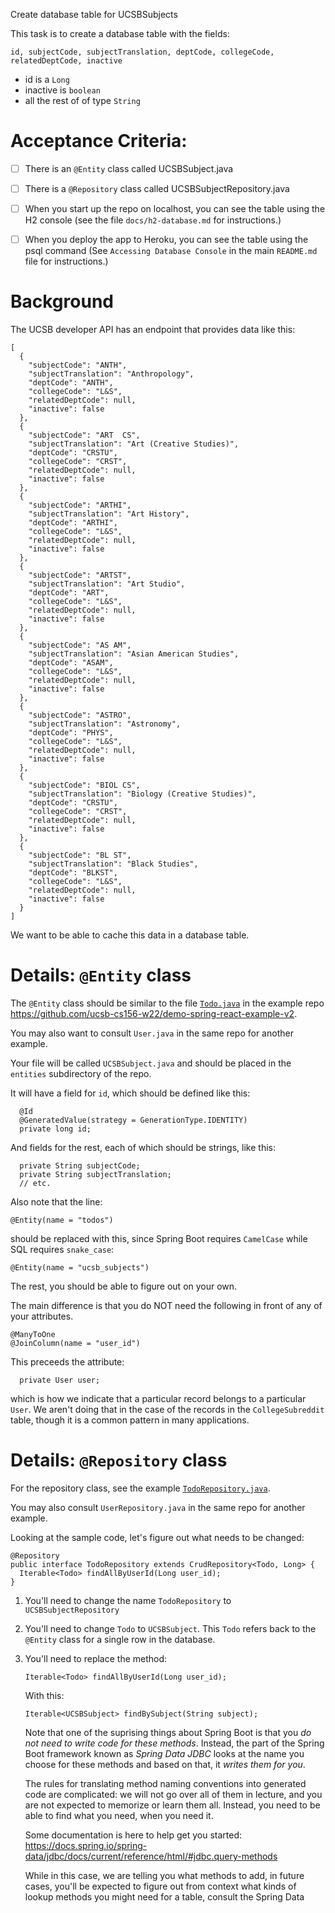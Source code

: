 Create database table for UCSBSubjects

This task is to create a database table with the fields:

```
id, subjectCode, subjectTranslation, deptCode, collegeCode, relatedDeptCode, inactive
```

* id is a `Long`
* inactive is `boolean`
* all the rest of of type `String`

# Acceptance Criteria:

- [ ] There is an `@Entity` class called UCSBSubject.java
- [ ] There is a `@Repository` class called UCSBSubjectRepository.java
- [ ] When you start up the repo on localhost, you can see the table
      using the H2 console (see the file `docs/h2-database.md` for 
      instructions.)
- [ ] When you deploy the app to Heroku, you can see the table
      using the psql command (See `Accessing Database Console` in the
      main `README.md` file for instructions.)


# Background

The UCSB developer API has an endpoint that provides data like this:

```
[
  {
    "subjectCode": "ANTH",
    "subjectTranslation": "Anthropology",
    "deptCode": "ANTH",
    "collegeCode": "L&S",
    "relatedDeptCode": null,
    "inactive": false
  },
  {
    "subjectCode": "ART  CS",
    "subjectTranslation": "Art (Creative Studies)",
    "deptCode": "CRSTU",
    "collegeCode": "CRST",
    "relatedDeptCode": null,
    "inactive": false
  },
  {
    "subjectCode": "ARTHI",
    "subjectTranslation": "Art History",
    "deptCode": "ARTHI",
    "collegeCode": "L&S",
    "relatedDeptCode": null,
    "inactive": false
  },
  {
    "subjectCode": "ARTST",
    "subjectTranslation": "Art Studio",
    "deptCode": "ART",
    "collegeCode": "L&S",
    "relatedDeptCode": null,
    "inactive": false
  },
  {
    "subjectCode": "AS AM",
    "subjectTranslation": "Asian American Studies",
    "deptCode": "ASAM",
    "collegeCode": "L&S",
    "relatedDeptCode": null,
    "inactive": false
  },
  {
    "subjectCode": "ASTRO",
    "subjectTranslation": "Astronomy",
    "deptCode": "PHYS",
    "collegeCode": "L&S",
    "relatedDeptCode": null,
    "inactive": false
  },
  {
    "subjectCode": "BIOL CS",
    "subjectTranslation": "Biology (Creative Studies)",
    "deptCode": "CRSTU",
    "collegeCode": "CRST",
    "relatedDeptCode": null,
    "inactive": false
  },
  {
    "subjectCode": "BL ST",
    "subjectTranslation": "Black Studies",
    "deptCode": "BLKST",
    "collegeCode": "L&S",
    "relatedDeptCode": null,
    "inactive": false
  }
]
```

We want to be able to cache this data in a database table.


# Details: `@Entity` class

The `@Entity` class should be similar to the file [`Todo.java`](https://github.com/ucsb-cs156-w22/demo-spring-react-example-v2/blob/main/src/main/java/edu/ucsb/cs156/example/entities/Todo.java)
in the example repo <https://github.com/ucsb-cs156-w22/demo-spring-react-example-v2>.  

You may also want to consult `User.java` in the same repo for another example.

Your file will be called `UCSBSubject.java` and should be placed
in the `entities` subdirectory of the repo.

It will have a field for `id`, which should be defined like this:

```
  @Id
  @GeneratedValue(strategy = GenerationType.IDENTITY)
  private long id;
```

And fields for the rest, each of which should be strings, like this:

```
  private String subjectCode;
  private String subjectTranslation;
  // etc.
```

Also note that the line:

```
@Entity(name = "todos")
```

should be replaced with this, since Spring Boot requires `CamelCase` while SQL requires `snake_case`:

```
@Entity(name = "ucsb_subjects")
```

The rest, you should be able to figure out on your own.

The main difference is that you do NOT need the following in front of
any of your attributes.  

```
@ManyToOne
@JoinColumn(name = "user_id")
```

This preceeds the attribute:

```
  private User user;
```

which is how we indicate that a particular record belongs to a particular `User`.  We aren't doing that in the case of the records in the `CollegeSubreddit` table, though it is a common pattern in many
applications.

# Details: `@Repository` class

For the repository class, see the example [`TodoRepository.java`](https://github.com/ucsb-cs156-w22/demo-spring-react-example-v2/blob/main/src/main/java/edu/ucsb/cs156/example/repositories/TodoRepository.java).

You may also consult `UserRepository.java` in the same repo for another example.

Looking at the sample code, let's figure out what needs to be changed:

```
@Repository
public interface TodoRepository extends CrudRepository<Todo, Long> {
  Iterable<Todo> findAllByUserId(Long user_id);
}
```

1. You'll need to change the name `TodoRepository` to `UCSBSubjectRepository`
2. You'll need to change `Todo` to `UCSBSubject`.  This `Todo` refers back to the `@Entity` class for a single row in the database.
3. You'll need to replace the method:
   ```
   Iterable<Todo> findAllByUserId(Long user_id);
   ```

   With this:

   ```
   Iterable<UCSBSubject> findBySubject(String subject);
   ```

   Note that one of the suprising things about Spring Boot is that 
   you *do not need to write code for these methods*.  Instead, the
   part of the Spring Boot framework known as *Spring Data JDBC* 
   looks at the name you choose for these methods
   and based on that, it *writes them for you*. 

   The rules for translating method naming conventions into 
   generated code are complicated: we will not go over all of them in lecture, and you are not expected to memorize or learn them all.
   Instead, you need to be able to find what you need, when you need it.

   Some documentation is here to help get you started: <https://docs.spring.io/spring-data/jdbc/docs/current/reference/html/#jdbc.query-methods>

   While in this case, we are telling you what methods to add,
   in future cases, you'll be expected to figure out from context
   what kinds of lookup methods you might need for a table, consult
   the Spring Data 

